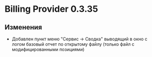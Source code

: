 # Billing Provider 0.3.35

## Изменения

- Добавлен пункт меню "Сервис -> Сводка" выводящий в окно с логом базовый отчет по открытому файлу (только файл с модифицированными позициями)
